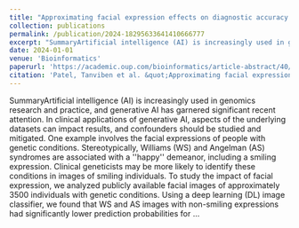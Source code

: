 ```yaml
---
title: "Approximating facial expression effects on diagnostic accuracy via generative AI in medical genetics"
collection: publications
permalink: /publication/2024-18295633641410666777
excerpt: "SummaryArtificial intelligence (AI) is increasingly used in genomics research and practice, and generative AI has garnered significant recent attention. In clinical applications of generative AI, aspects of the underlying datasets can impact results, and confounders should be studied and mitigated. One example involves the facial expressions of people with genetic conditions. Stereotypically, Williams (WS) and Angelman (AS) syndromes are associated with a ''happy'' demeanor, including a smiling expression [...]"
date: 2024-01-01
venue: 'Bioinformatics'
paperurl: 'https://academic.oup.com/bioinformatics/article-abstract/40/Supplement_1/i110/7700869'
citation: 'Patel, Tanviben et al. &quot;Approximating facial expression effects on diagnostic accuracy via generative AI in medical genetics.&quot; Bioinformatics. Oxford University Press, 2024'
---
```

SummaryArtificial intelligence (AI) is increasingly used in genomics research and practice, and generative AI has garnered significant recent attention. In clinical applications of generative AI, aspects of the underlying datasets can impact results, and confounders should be studied and mitigated. One example involves the facial expressions of people with genetic conditions. Stereotypically, Williams (WS) and Angelman (AS) syndromes are associated with a ''happy'' demeanor, including a smiling expression. Clinical geneticists may be more likely to identify these conditions in images of smiling individuals. To study the impact of facial expression, we analyzed publicly available facial images of approximately 3500 individuals with genetic conditions. Using a deep learning (DL) image classifier, we found that WS and AS images with non-smiling expressions had significantly lower prediction probabilities for ...
